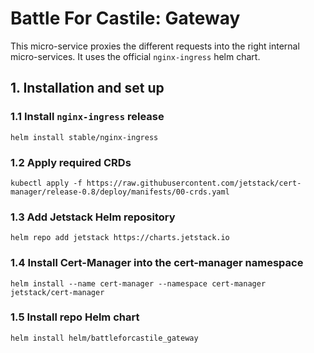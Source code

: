 # Battle For Castile: Gateway

This micro-service proxies the different requests into the right internal micro-services.
It uses the official `nginx-ingress` helm chart.

## 1. Installation and set up

### 1.1 Install `nginx-ingress` release
```
helm install stable/nginx-ingress
```

### 1.2 Apply required CRDs
```
kubectl apply -f https://raw.githubusercontent.com/jetstack/cert-manager/release-0.8/deploy/manifests/00-crds.yaml
```

### 1.3 Add Jetstack Helm repository
```
helm repo add jetstack https://charts.jetstack.io
```

### 1.4 Install Cert-Manager into the cert-manager namespace
```
helm install --name cert-manager --namespace cert-manager jetstack/cert-manager
```

### 1.5 Install repo Helm chart
```
helm install helm/battleforcastile_gateway
```
